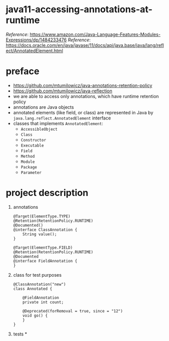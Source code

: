 # java11-accessing-annotations-at-runtime
_Reference_: https://www.amazon.com/Java-Language-Features-Modules-Expressions/dp/1484233476
_Reference_: https://docs.oracle.com/en/java/javase/11/docs/api/java.base/java/lang/reflect/AnnotatedElement.html

# preface
* https://github.com/mtumilowicz/java-annotations-retention-policy
* https://github.com/mtumilowicz/java-reflection
* we are able to access only annotations, which have runtime retention policy
* annotations are Java objects
* annotated elements (like field, or class) are represented in Java
by `java.lang.reflect.AnnotatedElement` interface
* classes that implements `AnnotatedElement`:
    * `AccessibleObject`
    * `Class`
    * `Constructor`
    * `Executable`
    * `Field`
    * `Method`
    * `Module`
    * `Package`
    * `Parameter`

# project description
1. annotations
    ```
    @Target(ElementType.TYPE)
    @Retention(RetentionPolicy.RUNTIME)
    @Documented()
    @interface ClassAnnotation {
        String value();
    }
    ```
    ```
    @Target(ElementType.FIELD)
    @Retention(RetentionPolicy.RUNTIME)
    @Documented
    @interface FieldAnnotation {
    }
    ```
1. class for test purposes
    ```
    @ClassAnnotation("new")
    class Annotated {
        
        @FieldAnnotation
        private int count;
        
        @Deprecated(forRemoval = true, since = "12")
        void go() {
        }
    }
    ```
1. tests
    * 